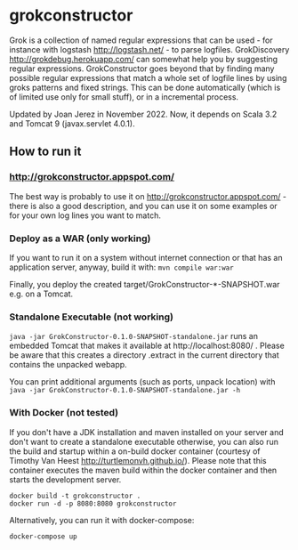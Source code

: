 # grokconstructor

Grok is a collection of named regular expressions that can be used - for instance with logstash http://logstash.net/ -
to parse logfiles. GrokDiscovery http://grokdebug.herokuapp.com/ can somewhat help you by suggesting regular
expressions. GrokConstructor goes beyond that by finding many possible regular expressions
that match a whole set of logfile lines by using groks patterns and fixed strings. This can be done automatically
(which is of limited use only for small stuff), or in a incremental process.

Updated by Joan Jerez in November 2022. Now, it depends on Scala 3.2 and Tomcat 9 (javax.servlet 4.0.1).

## How to run it

### http://grokconstructor.appspot.com/

The best way is probably to use it on http://grokconstructor.appspot.com/ - 
there is also a good description, and you can use it on
some examples or for your own log lines you want to match.

### Deploy as a WAR (only working)

If you want to run it on a system without internet connection or that has an application server, anyway, build it with:
`mvn compile war:war`

Finally, you deploy the created target/GrokConstructor-*-SNAPSHOT.war e.g. on a Tomcat.

### Standalone Executable (not working)

`java -jar GrokConstructor-0.1.0-SNAPSHOT-standalone.jar` runs an embedded Tomcat that makes it available at http://localhost:8080/ .
Please be aware that this creates a directory .extract in the current directory that contains the unpacked webapp.

You can print additional arguments (such as ports, unpack location) with `java -jar GrokConstructor-0.1.0-SNAPSHOT-standalone.jar -h`

### With Docker (not tested)

If you don't have a JDK installation and maven installed on your server and don't want to create a standalone executable otherwise, you can also run the build and startup within a on-build docker container (courtesy of Timothy Van Heest http://turtlemonvh.github.io/). Please note that this container executes the maven build within the docker container and then starts the development server.
```
docker build -t grokconstructor .
docker run -d -p 8080:8080 grokconstructor
```
Alternatively, you can run it with docker-compose:
```
docker-compose up
```
